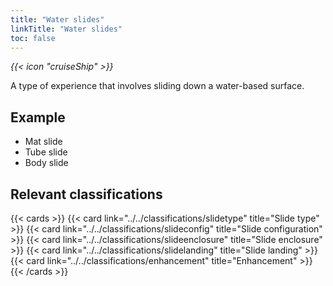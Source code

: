 ```yaml
---
title: "Water slides"
linkTitle: "Water slides"
toc: false
---
```


<i class="bigIcon">{{< icon "cruiseShip" >}}</i>

A type of experience that involves sliding down a water-based surface.

## Example
* Mat slide
* Tube slide
* Body slide

## Relevant classifications

{{< cards  >}}
  {{< card link="../../classifications/slidetype" title="Slide type" >}}
  {{< card link="../../classifications/slideconfig" title="Slide configuration" >}}
  {{< card link="../../classifications/slideenclosure" title="Slide enclosure" >}}
  {{< card link="../../classifications/slidelanding" title="Slide landing" >}}
  {{< card link="../../classifications/enhancement" title="Enhancement" >}}
{{< /cards >}}